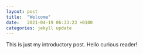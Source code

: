 ```yaml
---
layout: post
title:  "Welcome"
date:   2021-04-19 06:33:23 +0100
categories: jekyll update
---
```



This is just my introductory post. Hello curious reader!



[jekyll-docs]: http://jekyllrb.com/docs/home
[jekyll-gh]:   https://github.com/jekyll/jekyll
[jekyll-talk]: https://talk.jekyllrb.com/
